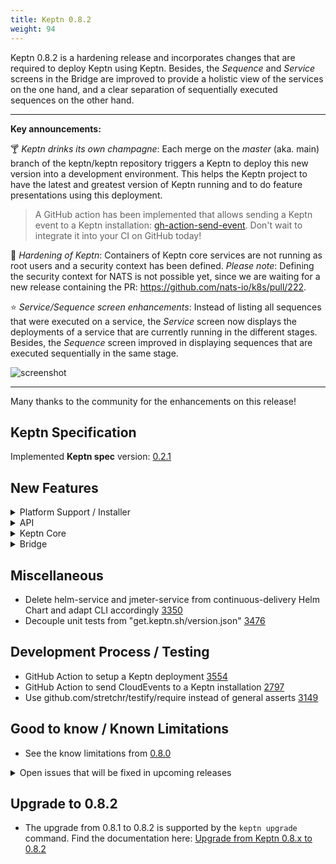 ```yaml
---
title: Keptn 0.8.2
weight: 94
---
```


Keptn 0.8.2 is a hardening release and incorporates changes that are required to deploy Keptn using Keptn. Besides, the *Sequence* and *Service* screens in the Bridge are improved to provide a holistic view of the services on the one hand, and a clear separation of sequentially executed sequences on the other hand.

---

**Key announcements:**

:cocktail: *Keptn drinks its own champagne*: Each merge on the *master* (aka. main) branch of the keptn/keptn repository triggers a Keptn to deploy this new version into a development environment. This helps the Keptn project to have the latest and greatest version of Keptn running and to do feature presentations using this deployment.

> A GitHub action has been implemented that allows sending a Keptn event to a Keptn installation: [gh-action-send-event](https://github.com/keptn/gh-action-send-event). Don't wait to integrate it into your CI on GitHub today!

:hammer: *Hardening of Keptn*: Containers of Keptn core services are not running as root users and a security context has been defined. *Please note*: Defining the security context for NATS is not possible yet, since we are waiting for a new release containing the PR: <https://github.com/nats-io/k8s/pull/222>.  

:star: *Service/Sequence screen enhancements*: Instead of listing all sequences that were executed on a service, the *Service* screen now displays the deployments of a service that are currently running in the different stages. Besides, the *Sequence* screen improved in displaying sequences that are executed sequentially in the same stage.

![screenshot](https://user-images.githubusercontent.com/729071/115841992-ab4eb100-a41d-11eb-835e-e9a2cb885ab8.PNG)

---

Many thanks to the community for the enhancements on this release!

## Keptn Specification

Implemented **Keptn spec** version: [0.2.1](https://github.com/keptn/spec/tree/0.2.1)

## New Features

<details><summary>Platform Support / Installer</summary>
<p>

- Run Keptn core containers as non-root [3764](https://github.com/keptn/keptn/issues/3764)
- Helm Chart (for control-plane) needs tag properties for deployments in values.yaml [3328](https://github.com/keptn/keptn/issues/3328)
- Split K8s role `keptn-configure-bridge` by secret and pod management [3767](https://github.com/keptn/keptn/issues/3767)
- Service account `keptn-configuration-service` does not need full permissions on secret management [3781](https://github.com/keptn/keptn/issues/3781)
- Dockerfile for Keptn Bridge in package.json usage needs improvement [3641](https://github.com/keptn/keptn/issues/3641)
- Improve handling of X-Forwarded-Proto header for Bridge [3672](https://github.com/keptn/keptn/issues/3672)

</p>
</details>

<details><summary>API</summary>
<p>

- *Fixed*: GET `/project/{project}` returns 200 instead of 404 [3699](https://github.com/keptn/keptn/issues/3699)

</p>
</details>

<details><summary>Keptn Core</summary>
<p>

- *helm-service*:
  - Smart Helm Chart values merger [3341](https://github.com/keptn/keptn/issues/3341)
  - *Fixed*: Not working parallel when deployed in the execution-plane [3427](https://github.com/keptn/keptn/issues/3427)
  - *Fixed*: Delivery failed with "Error when installing/upgrading chart" ... "has no deployed releases" [3407](https://github.com/keptn/keptn/issues/3407)

- *jmeter-service*:
  - Need better JMeter result other than just fail [3559](https://github.com/keptn/keptn/issues/3559)

- *lighthouse-service*:
  - *Fixed*: Properly set result, status, and message [3412](https://github.com/keptn/keptn/issues/3412)

- *shipyard-controller*:
  - *Fixed*: Only last `.finished` event for a task determines further sequence execution [3493](https://github.com/keptn/keptn/issues/3493)

</p>
</details>

<details><summary>Bridge</summary>
<p>

- Text in the notification is hard to read and the link is not working [3634](https://github.com/keptn/keptn/issues/3634)
- Chart tooltip should show all active metrics [2546](https://github.com/keptn/keptn/issues/2546)
- Better sequence visualization when having more than one sequence in a stage [3542](https://github.com/keptn/keptn/issues/3542)
- Load details of deployment in service screen [3706](https://github.com/keptn/keptn/issues/3706)
- Derive the list of deployments that are currently running for a service [3629](https://github.com/keptn/keptn/issues/3629)
- Uniform names of mock files [3714](https://github.com/keptn/keptn/issues/3714)
- Add "load older Sequences" button in Sequence screen [2280](https://github.com/keptn/keptn/issues/2280)
- Sequence icon colors represent status [3591](https://github.com/keptn/keptn/issues/3591)
- Show target values for criteria when hovering over values [2757](https://github.com/keptn/keptn/issues/2757)
- *Fixed*: Bridge showing a NaN as a number [3815](https://github.com/keptn/keptn/issues/3815)
- *Fixed*: Service shows "Service not deployed yet" even if it is deployed [3848](https://github.com/keptn/keptn/issues/3848)
- *Fixed*: Chart in Heatmap shows incorrect Y-axis and incorrect tooltip [3645](https://github.com/keptn/keptn/issues/3645)
- *Fixed*: Daily version check was disabled [3668](https://github.com/keptn/keptn/issues/3668)
- *Fixed*: Quality gate icon in the environment screen does not turn red [3592](https://github.com/keptn/keptn/issues/3592)
- *Fixed*: Some deep-links are broken [3631](https://github.com/keptn/keptn/issues/3631)
- *Fixed*: Problem filter in environment screen does not work [3652](https://github.com/keptn/keptn/issues/3652)

</p>
</details>

## Miscellaneous

- Delete helm-service and jmeter-service from continuous-delivery Helm Chart and adapt CLI accordingly [3350](https://github.com/keptn/keptn/issues/3350)
- Decouple unit tests from "get.keptn.sh/version.json" [3476](https://github.com/keptn/keptn/issues/3476)

## Development Process / Testing

- GitHub Action to setup a Keptn deployment [3554](https://github.com/keptn/keptn/issues/3554)
- GitHub Action to send CloudEvents to a Keptn installation [2797](https://github.com/keptn/keptn/issues/2797)
- Use github.com/stretchr/testify/require instead of general asserts [3149](https://github.com/keptn/keptn/issues/3149)

## Good to know / Known Limitations

- See the know limitations from [0.8.0](https://github.com/keptn/keptn/releases/tag/0.8.0)

<details><summary>Open issues that will be fixed in upcoming releases</summary>
<p>

  <!--TODO: final check-->
- Auto-remediation does not work with remote execution plane [3498](https://github.com/keptn/keptn/issues/3498)
- Bridge shows "started" wording on status.changed [3583](https://github.com/keptn/keptn/issues/3583)
- Inconsistent usage of user-managed and user_managed causing issues [3624](https://github.com/keptn/keptn/issues/3624)
- Keptn API: `configure monitoring` not functioning according to spec [3638](https://github.com/keptn/keptn/issues/3638)
- Keptn CLI: Disable Kube context check [3666](https://github.com/keptn/keptn/issues/3666)
- Homebrew installed CLI fails install with 'Malformed constraint: ""' [3805](https://github.com/keptn/keptn/issues/3805)

</p>
</details>

## Upgrade to 0.8.2

- The upgrade from 0.8.1 to 0.8.2 is supported by the `keptn upgrade` command. Find the documentation here: [Upgrade from Keptn 0.8.x to 0.8.2](https://keptn.sh/docs/0.8.x/operate/upgrade/#upgrade-from-keptn-0-8-1-to-0-8-2)

